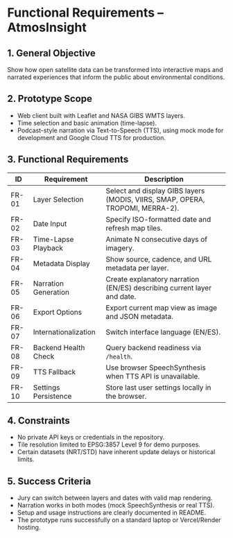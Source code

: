 # Functional Requirements – AtmosInsight

## 1. General Objective
Show how open satellite data can be transformed into interactive maps and narrated experiences that inform the public about environmental conditions.

## 2. Prototype Scope
- Web client built with Leaflet and NASA GIBS WMTS layers.  
- Time selection and basic animation (time-lapse).  
- Podcast-style narration via Text-to-Speech (TTS), using mock mode for development and Google Cloud TTS for production.

## 3. Functional Requirements
| ID | Requirement | Description |
|----|--------------|-------------|
| FR-01 | Layer Selection | Select and display GIBS layers (MODIS, VIIRS, SMAP, OPERA, TROPOMI, MERRA-2). |
| FR-02 | Date Input | Specify ISO-formatted date and refresh map tiles. |
| FR-03 | Time-Lapse Playback | Animate N consecutive days of imagery. |
| FR-04 | Metadata Display | Show source, cadence, and URL metadata per layer. |
| FR-05 | Narration Generation | Create explanatory narration (EN/ES) describing current layer and date. |
| FR-06 | Export Options | Export current map view as image and JSON metadata. |
| FR-07 | Internationalization | Switch interface language (EN/ES). |
| FR-08 | Backend Health Check | Query backend readiness via `/health`. |
| FR-09 | TTS Fallback | Use browser SpeechSynthesis when TTS API is unavailable. |
| FR-10 | Settings Persistence | Store last user settings locally in the browser. |

## 4. Constraints
- No private API keys or credentials in the repository.  
- Tile resolution limited to EPSG:3857 Level 9 for demo purposes.  
- Certain datasets (NRT/STD) have inherent update delays or historical limits.

## 5. Success Criteria
- Jury can switch between layers and dates with valid map rendering.  
- Narration works in both modes (mock SpeechSynthesis or real TTS).  
- Setup and usage instructions are clearly documented in README.  
- The prototype runs successfully on a standard laptop or Vercel/Render hosting.
